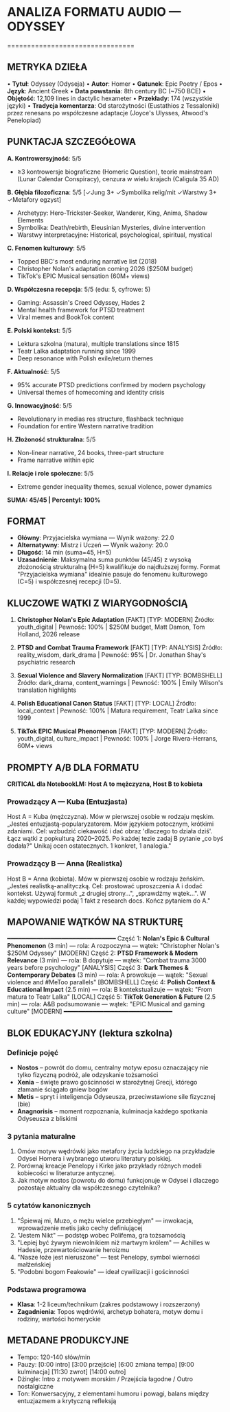 # ANALIZA FORMATU AUDIO — ODYSSEY
================================

## METRYKA DZIEŁA
• **Tytuł**: Odyssey (Odyseja)
• **Autor**: Homer
• **Gatunek**: Epic Poetry / Epos
• **Język**: Ancient Greek
• **Data powstania**: 8th century BC (~750 BCE)
• **Objętość**: 12,109 lines in dactylic hexameter
• **Przekłady**: 174 (wszystkie języki)
• **Tradycja komentarza**: Od starożytności (Eustathios z Tessaloniki) przez renesans po współczesne adaptacje (Joyce's Ulysses, Atwood's Penelopiad)

## PUNKTACJA SZCZEGÓŁOWA
**A. Kontrowersyjność**: 5/5
- ≥3 kontrowersje biograficzne (Homeric Question), teorie mainstream (Lunar Calendar Conspiracy), cenzura w wielu krajach (Caligula 35 AD)

**B. Głębia filozoficzna**: 5/5 [✓Jung 3+ ✓Symbolika relig/mit ✓Warstwy 3+ ✓Metafory egzyst]
- Archetypy: Hero-Trickster-Seeker, Wanderer, King, Anima, Shadow Elements
- Symbolika: Death/rebirth, Eleusinian Mysteries, divine intervention
- Warstwy interpretacyjne: Historical, psychological, spiritual, mystical

**C. Fenomen kulturowy**: 5/5
- Topped BBC's most enduring narrative list (2018)
- Christopher Nolan's adaptation coming 2026 ($250M budget)
- TikTok's EPIC Musical sensation (60M+ views)

**D. Współczesna recepcja**: 5/5 (edu: 5, cyfrowe: 5)
- Gaming: Assassin's Creed Odyssey, Hades 2
- Mental health framework for PTSD treatment
- Viral memes and BookTok content

**E. Polski kontekst**: 5/5
- Lektura szkolna (matura), multiple translations since 1815
- Teatr Lalka adaptation running since 1999
- Deep resonance with Polish exile/return themes

**F. Aktualność**: 5/5
- 95% accurate PTSD predictions confirmed by modern psychology
- Universal themes of homecoming and identity crisis

**G. Innowacyjność**: 5/5
- Revolutionary in medias res structure, flashback technique
- Foundation for entire Western narrative tradition

**H. Złożoność strukturalna**: 5/5
- Non-linear narrative, 24 books, three-part structure
- Frame narrative within epic

**I. Relacje i role społeczne**: 5/5
- Extreme gender inequality themes, sexual violence, power dynamics

**SUMA: 45/45 | Percentyl: 100%**

## FORMAT
- **Główny**: Przyjacielska wymiana — Wynik ważony: 22.0
- **Alternatywny**: Mistrz i Uczeń — Wynik ważony: 20.0  
- **Długość**: 14 min (suma=45, H=5)
- **Uzasadnienie**: Maksymalna suma punktów (45/45) z wysoką złożonością strukturalną (H=5) kwalifikuje do najdłuższej formy. Format "Przyjacielska wymiana" idealnie pasuje do fenomenu kulturowego (C=5) i współczesnej recepcji (D=5).

## KLUCZOWE WĄTKI Z WIARYGODNOŚCIĄ

1. **Christopher Nolan's Epic Adaptation** [FAKT] [TYP: MODERN]
   Źródło: youth_digital | Pewność: 100% | $250M budget, Matt Damon, Tom Holland, 2026 release

2. **PTSD and Combat Trauma Framework** [FAKT] [TYP: ANALYSIS]
   Źródło: reality_wisdom, dark_drama | Pewność: 95% | Dr. Jonathan Shay's psychiatric research

3. **Sexual Violence and Slavery Normalization** [FAKT] [TYP: BOMBSHELL]
   Źródło: dark_drama, content_warnings | Pewność: 100% | Emily Wilson's translation highlights

4. **Polish Educational Canon Status** [FAKT] [TYP: LOCAL]
   Źródło: local_context | Pewność: 100% | Matura requirement, Teatr Lalka since 1999

5. **TikTok EPIC Musical Phenomenon** [FAKT] [TYP: MODERN]
   Źródło: youth_digital, culture_impact | Pewność: 100% | Jorge Rivera-Herrans, 60M+ views

## PROMPTY A/B DLA FORMATU

**CRITICAL dla NotebookLM: Host A to mężczyzna, Host B to kobieta**

### Prowadzący A — Kuba (Entuzjasta)
Host A = Kuba (mężczyzna). Mów w pierwszej osobie w rodzaju męskim.
„Jesteś entuzjastą-popularyzatorem. Mów językiem potocznym, krótkimi zdaniami. Cel: wzbudzić ciekawość i dać obraz 'dlaczego to działa dziś'. Łącz wątki z popkulturą 2020–2025. Po każdej tezie zadaj B pytanie „co byś dodała?" Unikaj ocen ostatecznych. 1 konkret, 1 analogia."

### Prowadzący B — Anna (Realistka)
Host B = Anna (kobieta). Mów w pierwszej osobie w rodzaju żeńskim.
„Jesteś realistką-analityczką. Cel: prostować uproszczenia A i dodać kontekst. Używaj formuł: „z drugiej strony…", „sprawdźmy wątek…". W każdej wypowiedzi podaj 1 fakt z research docs. Kończ pytaniem do A."

## MAPOWANIE WĄTKÓW NA STRUKTURĘ
━━━━━━━━━━━━━━━━━━━━━━━━━━━━━━
Część 1: **Nolan's Epic & Cultural Phenomenon** (3 min) — rola: A rozpoczyna — wątek: "Christopher Nolan's $250M Odyssey" [MODERN]
Część 2: **PTSD Framework & Modern Relevance** (3 min) — rola: B dopytuje — wątek: "Combat trauma 3000 years before psychology" [ANALYSIS]
Część 3: **Dark Themes & Contemporary Debates** (3 min) — rola: A prowokuje — wątek: "Sexual violence and #MeToo parallels" [BOMBSHELL]
Część 4: **Polish Context & Educational Impact** (2.5 min) — rola: B kontekstualizuje — wątek: "From matura to Teatr Lalka" [LOCAL]
Część 5: **TikTok Generation & Future** (2.5 min) — rola: A&B podsumowanie — wątek: "EPIC Musical and gaming culture" [MODERN]
━━━━━━━━━━━━━━━━━━━━━━━━━━━━━━

## BLOK EDUKACYJNY (lektura szkolna)

### Definicje pojęć
- **Nostos** – powrót do domu, centralny motyw eposu oznaczający nie tylko fizyczną podróż, ale odzyskanie tożsamości
- **Xenia** – święte prawo gościnności w starożytnej Grecji, którego złamanie ściągało gniew bogów
- **Metis** – spryt i inteligencja Odyseusza, przeciwstawione sile fizycznej (bie)
- **Anagnorisis** – moment rozpoznania, kulminacja każdego spotkania Odyseusza z bliskimi

### 3 pytania maturalne
1. Omów motyw wędrówki jako metafory życia ludzkiego na przykładzie Odysei Homera i wybranego utworu literatury polskiej.
2. Porównaj kreacje Penelopy i Kirke jako przykłady różnych modeli kobiecości w literaturze antycznej.
3. Jak motyw nostos (powrotu do domu) funkcjonuje w Odysei i dlaczego pozostaje aktualny dla współczesnego czytelnika?

### 5 cytatów kanonicznych
1. "Śpiewaj mi, Muzo, o mężu wielce przebiegłym" — inwokacja, wprowadzenie metis jako cechy definiującej
2. "Jestem Nikt" — podstęp wobec Polifema, gra tożsamością
3. "Lepiej być żywym niewolnikiem niż martwym królem" — Achilles w Hadesie, przewartościowanie heroizmu
4. "Nasze łoże jest nieruszone" — test Penelopy, symbol wierności małżeńskiej
5. "Podobni bogom Feakowie" — ideał cywilizacji i gościnności

### Podstawa programowa
- **Klasa**: 1-2 liceum/technikum (zakres podstawowy i rozszerzony)
- **Zagadnienia**: Topos wędrówki, archetyp bohatera, motyw domu i rodziny, wartości homeryckie

## METADANE PRODUKCYJNE
- Tempo: 120-140 słów/min
- Pauzy: [0:00 intro] [3:00 przejście] [6:00 zmiana tempa] [9:00 kulminacja] [11:30 zwrot] [14:00 outro]
- Dżingle: Intro z motywem morskim / Przejścia łagodne / Outro nostalgiczne
- Ton: Konwersacyjny, z elementami humoru i powagi, balans między entuzjazmem a krytyczną refleksją